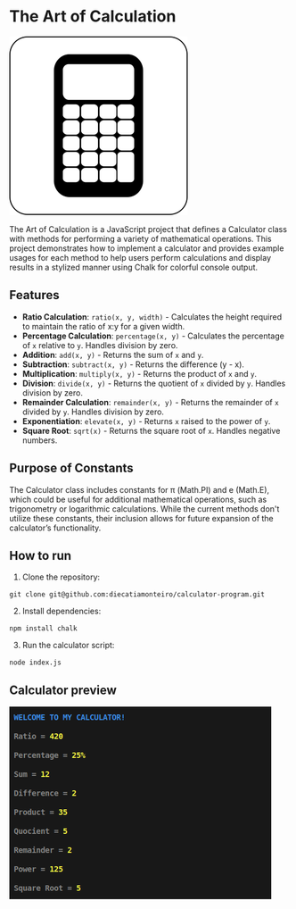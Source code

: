 # The Art of Calculation

![calculator img](/img/calculator-icon-10.png)

The Art of Calculation is a JavaScript project that defines a Calculator class with methods for performing a variety of mathematical operations. This project demonstrates how to implement a calculator and provides example usages for each method to help users perform calculations and display results in a stylized manner using Chalk for colorful console output.

## Features

- **Ratio Calculation**: `ratio(x, y, width)` - Calculates the height required to maintain the ratio of x:y for a given width.
- **Percentage Calculation**: `percentage(x, y)` - Calculates the percentage of `x` relative to `y`. Handles division by zero.
- **Addition**: `add(x, y)` - Returns the sum of `x` and `y`.
- **Subtraction**: `subtract(x, y)` - Returns the difference (y - x).
- **Multiplication**: `multiply(x, y)` - Returns the product of `x` and `y`.
- **Division**: `divide(x, y)` - Returns the quotient of `x` divided by `y`. Handles division by zero.
- **Remainder Calculation**: `remainder(x, y)` - Returns the remainder of `x` divided by `y`. Handles division by zero.
- **Exponentiation**: `elevate(x, y)` - Returns `x` raised to the power of `y`.
- **Square Root**: `sqrt(x)` - Returns the square root of `x`. Handles negative numbers.

## Purpose of Constants

The Calculator class includes constants for π (Math.PI) and e (Math.E), which could be useful for additional mathematical operations, such as trigonometry or logarithmic calculations. While the current methods don't utilize these constants, their inclusion allows for future expansion of the calculator’s functionality.

## How to run

1. Clone the repository:
```bach 
git clone git@github.com:diecatiamonteiro/calculator-program.git
```
2. Install dependencies:
```bach 
npm install chalk
```
3. Run the calculator script:
```bach 
node index.js
```

## Calculator preview

![calculator example](/img/calculator-example.png)